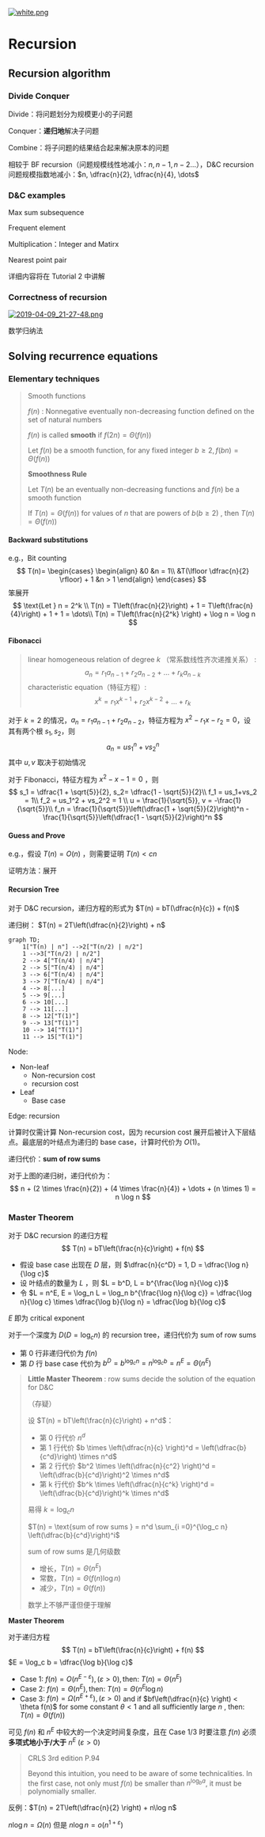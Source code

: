 [![white.png](https://i.loli.net/2019/04/11/5cae134487910.png)](https://github.com/i1123581321/NJU-open-resource)

# Recursion

## Recursion algorithm

### Divide Conquer

Divide：将问题划分为规模更小的子问题

Conquer：**递归地**解决子问题

Combine：将子问题的结果结合起来解决原本的问题

相较于 BF recursion（问题规模线性地减小：$n, n-1, n-2 \dots$），D&C recursion 问题规模指数地减小：$n, \dfrac{n}{2}, \dfrac{n}{4}, \dots$

### D&C examples

Max sum subsequence

Frequent element

Multiplication：Integer and Matirx

Nearest point pair

详细内容将在 Tutorial 2 中讲解

### Correctness of recursion

[![2019-04-09_21-27-48.png](https://i.loli.net/2019/04/09/5cac9de958620.png)](https://i.loli.net/2019/04/09/5cac9de958620.png)

数学归纳法

## Solving recurrence equations

### Elementary techniques

> Smooth functions
>
> $f(n)$ : Nonnegative eventually non-decreasing function defined on the set of natural numbers
>
> $f(n)$ is called **smooth** if $f(2n) = \Theta(f(n))$
>
> Let $f(n)$ be a smooth function, for any fixed integer $b \geqslant 2, f(bn) = \Theta(f(n))$
>
> **Smoothness Rule**
>
> Let $T(n)$ be an eventually non-decreasing functions and $f(n)$ be a smooth function
>
> If $T(n) = \Theta(f(n))$ for values of $n$ that are powers of $b(b\geqslant 2)$ , then $T(n) = \Theta(f(n))$

#### Backward substitutions

e.g.，Bit counting
$$
T(n)=
\begin{cases}
\begin{align}
&0 &n = 1\\
&T(\lfloor \dfrac{n}{2} \rfloor) + 1  &n > 1
\end{align}
\end{cases}
$$
笨展开
$$
\text{Let } n = 2^k \\
T(n) = T\left(\frac{n}{2}\right) + 1 = T\left(\frac{n}{4}\right) + 1 + 1 = \dots\\
T(n) = T\left(\frac{n}{2^k} \right) + \log n = \log n
$$

#### Fibonacci

> linear homogeneous relation of degree $k$ （常系数线性齐次递推关系） :
> $$
> a_n = r_1a_{n-1} +r_2a_{n-2} + \dots + r_ka_{n-k}
> $$
> characteristic equation（特征方程）:
> $$
> x^k = r_1x^{k-1} + r_2x^{k-2} + \dots + r_k
> $$

对于 $k = 2$ 的情况，$a_n = r_1a_{n-1} + r_2a_{n-2}$，特征方程为 $x^2 - r_1x - r_2 = 0$，设其有两个根 $s_1, s_2$，则
$$
a_n = us_1^n + vs_2^n
$$
其中 $u, v$ 取决于初始情况

对于 Fibonacci，特征方程为 $x^2 - x - 1 = 0$ ，则
$$
s_1 = \dfrac{1 + \sqrt{5}}{2}, s_2= \dfrac{1 - \sqrt{5}}{2}\\
f_1 = us_1+vs_2 = 1\\
f_2 = us_1^2 + vs_2^2 = 1 \\
u = \frac{1}{\sqrt{5}}, v = -\frac{1}{\sqrt{5}}\\
f_n = \frac{1}{\sqrt{5}}\left(\dfrac{1 + \sqrt{5}}{2}\right)^n - \frac{1}{\sqrt{5}}\left(\dfrac{1 - \sqrt{5}}{2}\right)^n
$$

#### Guess and Prove

e.g.，假设 $T(n) = O(n)$ ，则需要证明 $T(n) < cn$

证明方法：展开

#### Recursion Tree

对于 D&C recursion，递归方程的形式为 $T(n) = bT(\dfrac{n}{c}) + f(n)$

递归树：
$T(n) = 2T\left(\dfrac{n}{2}\right) + n$

```mermaid
graph TD;
	1["T(n) | n"] -->2["T(n/2) | n/2"]
	1 -->3["T(n/2) | n/2"]
	2 --> 4["T(n/4) | n/4"]
	2 --> 5["T(n/4) | n/4"]
	3 --> 6["T(n/4) | n/4"]
	3 --> 7["T(n/4) | n/4"]
	4 --> 8[...]
	5 --> 9[...]
	6 --> 10[...]
	7 --> 11[...]
	8 --> 12["T(1)"]
	9 --> 13["T(1)"]
	10 --> 14["T(1)"]
	11 --> 15["T(1)"]
```

Node:

* Non-leaf
  * Non-recursion cost
  * recursion cost
* Leaf
  * Base case

Edge: recursion

计算时仅需计算 Non-recursion cost，因为 recursion cost 展开后被计入下层结点。最底层的叶结点为递归的 base case，计算时代价为 $O(1)$。

递归代价：**sum of row sums**

对于上图的递归树，递归代价为：
$$
n + (2 \times \frac{n}{2}) + (4 \times \frac{n}{4}) + \dots + (n \times 1) = n \log n
$$

### Master Theorem

对于 D&C recursion 的递归方程
$$
T(n) = bT\left(\frac{n}{c}\right) + f(n)
$$

* 假设 base case 出现在 $D$ 层，则 $\dfrac{n}{c^D} = 1, D = \dfrac{\log n}{\log c}$
* 设 叶结点的数量为 $L$ ，则 $L = b^D, L = b^{\frac{\log n}{\log c}}​$
* 令 $L = n^E, E = \log_n L = \log_n b^{\frac{\log n}{\log c}} = \dfrac{\log n}{\log c} \times \dfrac{\log b}{\log n} = \dfrac{\log b}{\log c}​$

$E$ 即为 critical exponent

对于一个深度为 $D(D = \log_c n)$ 的 recursion tree，递归代价为 sum of row sums

* 第 0 行非递归代价为 $f(n)$
* 第 $D$ 行 base case 代价为 $b^D = b^{\log_c n} = n^{\log_c b} = n ^ E = \Theta(n^E)$

> **Little Master Theorem** : row sums decide the solution of the equation for D&C
>
> （存疑）
>
> 设 $T(n) = bT\left(\frac{n}{c}\right) + n^d ​$：
>
> - 第 0 行代价 $n^d$
> - 第 1 行代价 $b \times \left(\dfrac{n}{c} \right)^d = \left(\dfrac{b}{c^d}\right) \times n^d​$
> - 第 2 行代价 $b^2 \times  \left(\dfrac{n}{c^2} \right)^d = \left(\dfrac{b}{c^d}\right)^2 \times n^d$
> - 第 k 行代价 $b^k \times  \left(\dfrac{n}{c^k} \right)^d = \left(\dfrac{b}{c^d}\right)^k \times n^d$
>
> 易得 $k = \log_c n​$
>
> $T(n) = \text{sum of row sums } = n^d \sum_{i =0}^{\log_c n} \left(\dfrac{b}{c^d}\right)^i$ 
>
> sum of row sums 是几何级数
>
> * 增长，$T(n) = \Theta(n^E)$
> * 常数，$T(n) = \Theta(f(n)\log n)$
> * 减少，$T(n) = \Theta(f(n))$
>
> 数学上不够严谨但便于理解

**Master Theorem**

对于递归方程
$$
T(n) = bT\left(\frac{n}{c}\right) + f(n)
$$
$E = \log_c b = \dfrac{\log b}{\log c}$

* Case 1: $f(n) = O(n^{E - \varepsilon}), (\varepsilon > 0), \text{then: } T(n) = \Theta(n^E)$
* Case 2: $f(n) = \Theta(n^E), \text{then: } T(n) = \Theta(n^E\log n)$
* Case 3: $f(n) = \Omega(n^{E + \varepsilon}), (\varepsilon > 0)$ and if $bf\left(\dfrac{n}{c} \right) < \theta f(n)$ for some constant $\theta < 1$ and all sufficiently large $n$ , then: $T(n) = \Theta(f(n))$

可见 $f(n)$ 和 $n^E$ 中较大的一个决定时间复杂度，且在 Case 1/3 时要注意 $f(n)$ 必须**多项式地小于/大于** $n^E$ ($\varepsilon > 0$)

> CRLS 3rd edition P.94
>
> Beyond this intuition, you need to be aware of some technicalities. In the first
> case, not only must $f(n)$ be smaller than $n^{\log_b a}$, it must be polynomially smaller.

反例：$T(n) = 2T\left(\dfrac{n}{2} \right) + n\log n$

$n \log n = \Omega(n)$ 但是 $n \log n = o(n^{1 + \varepsilon})$
